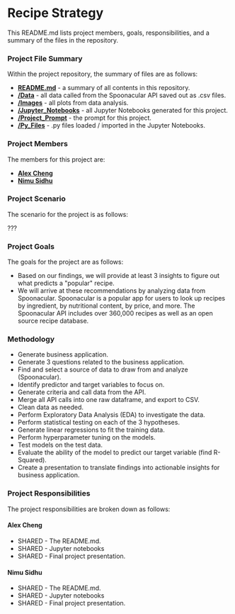 # Recipe Strategy
This README.md lists project members, goals, responsibilities, and a summary of the files in the repository.

### Project File Summary
Within the project repository, the summary of files are as follows:
   - <b>[README.md](README.md)</b> - a summary of all contents in this repository.
   - <b>[/Data](/Data)</b> - all data called from the Spoonacular API saved out as .csv files.
   - <b>[/Images](/Images)</b> - all plots from data analysis.
   - <b>[/Jupyter_Notebooks](/Jupyter_Notebooks)</b> - all Jupyter Notebooks generated for this project.
   - <b>[/Project_Prompt](/Project_Prompt)</b> - the prompt for this project.
   - <b>[/Py_Files](/Py_Files)</b> - .py files loaded / imported in the Jupyter Notebooks.
   
### Project Members
The members for this project are:

   - <b>[Alex Cheng](https://github.com/alexwcheng)</b>
   - <b>[Nimu Sidhu](https://github.com/gksidhu)</b>

### Project Scenario
The scenario for the project is as follows:

???

### Project Goals
The goals for the project are as follows:

   -  Based on our findings, we will provide at least 3 insights to figure out what predicts a "popular" recipe.
   -  We will arrive at these recommendations by analyzing data from Spoonacular. Spoonacular is a popular app for users to look up recipes by ingredient, by nutritional content, by price, and more. The Spoonacular API includes over 360,000 recipes as well as an open source recipe database.

### Methodology 
   -  Generate business application.
   -  Generate 3 questions related to the business application.
   -  Find and select a source of data to draw from and analyze (Spoonacular).
   -  Identify predictor and target variables to focus on.
   -  Generate criteria and call data from the API.
   -  Merge all API calls into one raw dataframe, and export to CSV.
   -  Clean data as needed.
   -  Perform Exploratory Data Analysis (EDA) to investigate the data.
   -  Perform statistical testing on each of the 3 hypotheses.
   -  Generate linear regressions to fit the training data.
   -  Perform hyperparameter tuning on the models.
   -  Test models on the test data.
   -  Evaluate the ability of the model to predict our target variable (find R-Squared).
   -  Create a presentation to translate findings into actionable insights for business application. 

### Project Responsibilities
The project responsibilities are broken down as follows:

#### Alex Cheng
   -  SHARED - The README.md.
   -  SHARED - Jupyter notebooks
   -  SHARED - Final project presentation.

#### Nimu Sidhu
   -  SHARED - The README.md.
   -  SHARED - Jupyter notebooks
   -  SHARED - Final project presentation.
